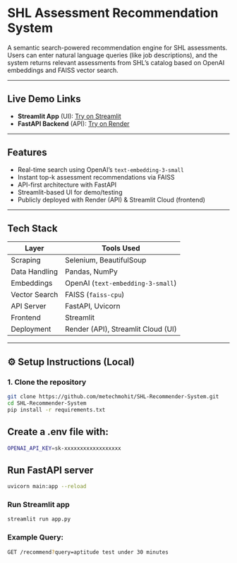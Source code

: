 # SHL Assessment Recommendation System

A semantic search-powered recommendation engine for SHL assessments. Users can enter natural language queries (like job descriptions), and the system returns relevant assessments from SHL’s catalog based on OpenAI embeddings and FAISS vector search.

---

##  Live Demo Links

- **Streamlit App** (UI): [ Try on Streamlit](https://shl-assessments-recommender.streamlit.app/)
- **FastAPI Backend** (API): [ Try on Render](https://shl-recommender-system.onrender.com/docs)

---

##  Features

-  Real-time search using OpenAI’s `text-embedding-3-small`
-  Instant top-k assessment recommendations via FAISS
-  API-first architecture with FastAPI
-  Streamlit-based UI for demo/testing
-  Publicly deployed with Render (API) & Streamlit Cloud (frontend)

---

##  Tech Stack

| Layer            | Tools Used                           |
|------------------|----------------------------------------|
| Scraping         | Selenium, BeautifulSoup                |
| Data Handling    | Pandas, NumPy                          |
| Embeddings       | OpenAI (`text-embedding-3-small`)      |
| Vector Search    | FAISS (`faiss-cpu`)                    |
| API Server       | FastAPI, Uvicorn                       |
| Frontend         | Streamlit                              |
| Deployment       | Render (API), Streamlit Cloud (UI)     |

---

## ⚙ Setup Instructions (Local)

### 1. Clone the repository

```bash
git clone https://github.com/metechmohit/SHL-Recommender-System.git
cd SHL-Recommender-System
pip install -r requirements.txt
```
## Create a .env file with:
```bash
OPENAI_API_KEY=sk-xxxxxxxxxxxxxxxxxx
```
## Run FastAPI server
```bash
uvicorn main:app --reload
```
### Run Streamlit app
```bash
streamlit run app.py
```
### Example Query:
```bash
GET /recommend?query=aptitude test under 30 minutes
